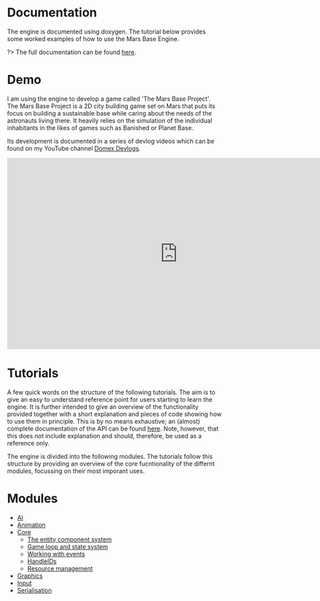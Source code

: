 # Documentation
The engine is documented using doxygen.
The tutorial below provides some worked examples of how to use the Mars Base Engine.

?> The full documentation can be found [here](https://adriankoch3010.github.io/MarsBaseEngine/Doxygen/html/index.html).

# Demo
I am using the engine to develop a game called 'The Mars Base Project'. The Mars Base Project is a 2D city building game set on Mars that puts its focus on building a sustainable base while caring about the needs of the astronauts living there. It heavily relies on the simulation of the individual inhabitants in the likes of games such as Banished or Planet Base.

Its development is documented in a series of devlog videos which can be found on my YouTube channel [Domex Devlogs](https://www.youtube.com/channel/UC8SGfIwAkb97874nAoMN3rg?view_as=subscriber).

<div style="text-align:center; width:100%;">
<iframe width="795" height="447" src="https://www.youtube.com/embed/NfRin9Q3NWU" frameborder="0" allow="accelerometer; autoplay; encrypted-media; gyroscope; picture-in-picture" allowfullscreen></iframe>
</div>

# Tutorials
A few quick words on the structure of the following tutorials. The aim is to give an easy to understand reference point for users starting to learn the engine. It is further intended to give an overview of the functionality provided together with a short explanation and pieces of code showing how to use them in principle. This is by no means exhaustive; an (almost) complete documentation of the API can be found [here](Doxygen/index.html). Note, however, that this does not include explanation and should, therefore, be used as a reference only.

The engine is divided into the following modules. The tutorials follow this structure by providing an overview of the core fucntionality of the differnt modules, focussing on their most imporant uses.

<!-- - Download and Compilation
- First steps -->
<!-- - [Sound and Music](Tutorials/Audio.md) -->

# Modules

- [AI](Tutorials/AI/AI.md)
- [Animation](Tutorials/Animation/Animation.md)
- [Core](Tutorials/Core/Core.md)
    - [The entity component system](Tutorials/Core/EntityComponentSystem.md)
    - [Game loop and state system](Tutorials/Core/StateSystem.md)
    - [Working with events](Tutorials/Core/Events.md)
    - [HandleIDs](Tutorials/Core/HandleID.md)
    - [Resource management](Tutorials/Core/ResourceManagement.md)
- [Graphics](Tutorials/Graphics/Graphics.md)
- [Input](Tutorials/Input/Input.md)
- [Serialisation](Tutorials/Serialisation/Serialisation.md)